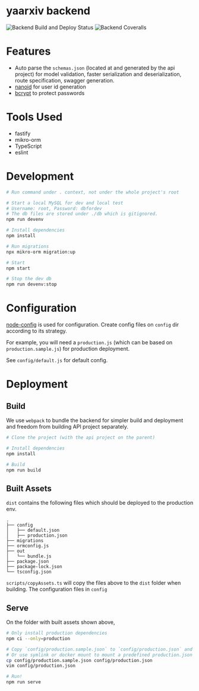 # yaarxiv backend

![Backend Build and Deploy Status](https://img.shields.io/github/workflow/status/ddadaal/yaarxiv/Build%20and%20Publish%20backend?label=Backend%20Build%20and%20Deploy&style=flat-square)
![Backend Coveralls](https://img.shields.io/coveralls/github/ddadaal/yaarxiv?label=Backend%20Test%20Coverage&style=flat-square)

# Features

- Auto parse the `schemas.json` (located at and generated by the api project) for model validation, faster serialization and deserialization, route specification, swagger generation.
- [nanoid](https://github.com/ai/nanoid) for user id generation
- [bcrypt](https://github.com/dcodeIO/bcrypt.js) to protect passwords

# Tools Used

- fastify
- mikro-orm
- TypeScript
- eslint

# Development

```bash
# Run command under . context, not under the whole project's root

# Start a local MySQL for dev and local test
# Username: root, Password: dbfordev
# The db files are stored under ./db which is gitignored.
npm run devenv

# Install dependencies
npm install

# Run migrations
npx mikro-orm migration:up

# Start
npm start

# Stop the dev db
npm run devenv:stop
```

# Configuration

[node-config](https://github.com/lorenwest/node-config) is used for configuration. Create config files on `config` dir according to its strategy.


For example, you will need a `production.js` (which can be based on `production.sample.js`) for production deployment.

See `config/default.js` for default config.

# Deployment

## Build

We use `webpack` to bundle the backend for simpler build and deployment and freedom from building API project separately.

```bash
# Clone the project (with the api project on the parent)

# Install dependencies
npm install

# Build
npm run build
```

## Built Assets

`dist` contains the following files which should be deployed to the production env.

```
.
├── config
│   ├── default.json
│   ├── production.json
├── migrations
├── ormconfig.js
├── out
│   └── bundle.js
├── package.json
├── package-lock.json
└── tsconfig.json
```

`scripts/copyAssets.ts` will copy the files above to the `dist` folder when building. The configuration files in `config`

## Serve

On the folder with built assets shown above,

```bash
# Only install production dependencies
npm ci --only=production

# Copy `config/production.sample.json` to `config/production.json` and change the configs
# Or use symlink or docker mount to mount a predefined production.json to the config directory
cp config/production.sample.json config/production.json
vim config/production.json

# Run!
npm run serve

```
